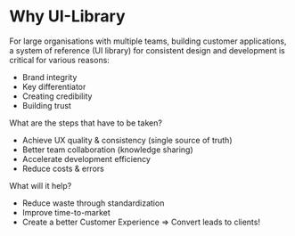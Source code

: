 # Why UI-Library


For large organisations with multiple teams, building customer applications, a system of reference (UI library) for consistent design and development is critical for various reasons: 

* Brand integrity 
* Key differentiator
* Creating credibility 
* Building trust 

What are the steps that have to be taken?

* Achieve UX quality & consistency (single source of truth)
* Better team collaboration (knowledge sharing)
* Accelerate development efficiency
* Reduce costs & errors 

What will it help?

* Reduce waste through standardization
* Improve time-to-market 
* Create a better Customer Experience => Convert leads to clients!



